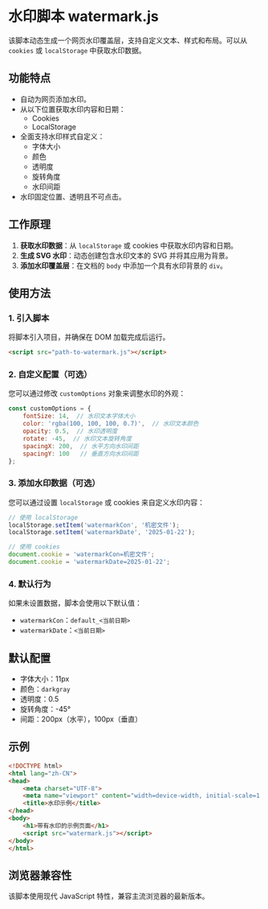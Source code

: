# 水印脚本 watermark.js

该脚本动态生成一个网页水印覆盖层，支持自定义文本、样式和布局。可以从 `cookies` 或 `localStorage` 中获取水印数据。

## 功能特点

- 自动为网页添加水印。
- 从以下位置获取水印内容和日期：
  - Cookies
  - LocalStorage
- 全面支持水印样式自定义：
  - 字体大小
  - 颜色
  - 透明度
  - 旋转角度
  - 水印间距
- 水印固定位置、透明且不可点击。

## 工作原理

1. **获取水印数据**：从 `localStorage` 或 cookies 中获取水印内容和日期。
2. **生成 SVG 水印**：动态创建包含水印文本的 SVG 并将其应用为背景。
3. **添加水印覆盖层**：在文档的 `body` 中添加一个具有水印背景的 `div`。

## 使用方法

### 1. 引入脚本

将脚本引入项目，并确保在 DOM 加载完成后运行。

```html
<script src="path-to-watermark.js"></script>
```

### 2. 自定义配置（可选）

您可以通过修改 `customOptions` 对象来调整水印的外观：

```javascript
const customOptions = {
    fontSize: 14,  // 水印文本字体大小
    color: 'rgba(100, 100, 100, 0.7)',  // 水印文本颜色
    opacity: 0.5,  // 水印透明度
    rotate: -45,  // 水印文本旋转角度
    spacingX: 200,  // 水平方向水印间距
    spacingY: 100   // 垂直方向水印间距
};
```

### 3. 添加水印数据（可选）

您可以通过设置 `localStorage` 或 cookies 来自定义水印内容：

```javascript
// 使用 localStorage
localStorage.setItem('watermarkCon', '机密文件');
localStorage.setItem('watermarkDate', '2025-01-22');

// 使用 cookies
document.cookie = 'watermarkCon=机密文件';
document.cookie = 'watermarkDate=2025-01-22';
```

### 4. 默认行为

如果未设置数据，脚本会使用以下默认值：

- `watermarkCon`：`default_<当前日期>`
- `watermarkDate`：`<当前日期>`

## 默认配置

- 字体大小：11px
- 颜色：`darkgray`
- 透明度：0.5
- 旋转角度：-45°
- 间距：200px（水平），100px（垂直）

## 示例

```html
<!DOCTYPE html>
<html lang="zh-CN">
<head>
    <meta charset="UTF-8">
    <meta name="viewport" content="width=device-width, initial-scale=1.0">
    <title>水印示例</title>
</head>
<body>
    <h1>带有水印的示例页面</h1>
    <script src="watermark.js"></script>
</body>
</html>
```

## 浏览器兼容性

该脚本使用现代 JavaScript 特性，兼容主流浏览器的最新版本。
